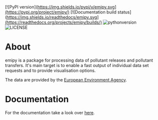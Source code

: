 [![PyPI version](https://img.shields.io/pypi/v/emipy.svg](https://pypi.org/project/emipy/)
[![Documentation build status](https://img.shields.io/readthedocs/emipy.svg](https://readthedocs.org/projects/emipy/builds/)
![pythonversion](https://img.shields.io/pypi/pyversions/emipy)
![LICENSE](https://img.shields.io/pypi/l/emipy.svg)

# About
emipy is a package for processing data of pollutant releases and pollutant transfers.
It's main target is to enable a fast output of individual data set requests and to provide visualisation options.

The data are provided by the [European Environment Agency](https://www.eea.europa.eu/data-and-maps/data/member-states-reporting-art-7-under-the-european-pollutant-release-and-transfer-register-e-prtr-regulation-23).

# Documentation
For the documentation take a look over [here](https://emipy.readthedocs.io/en/latest/).


